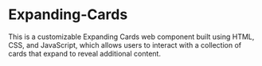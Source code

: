 # Expanding-Cards
This is a customizable Expanding Cards web component built using HTML, CSS, and JavaScript, which allows users to interact with a collection of cards that expand to reveal additional content.



<img url="![Uploading screencapture-file-D-elham-Elham-Task-1-index-html-2023-05-01-05_45_35.png…]()">

